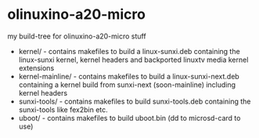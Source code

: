 olinuxino-a20-micro
===================

my build-tree for olinuxino-a20-micro stuff

 * kernel/ - contains makefiles to build a linux-sunxi.deb containing the linux-sunxi kernel, kernel headers and backported linuxtv media kernel extensions
 * kernel-mainline/ - contains makefiles to build a linux-sunxi-next.deb containing a kernel build from sunxi-next (soon-mainline) including kernel headers
 * sunxi-tools/ - contains makefiles to build sunxi-tools.deb containing the sunxi-tools like fex2bin etc.
 * uboot/ - contains makefiles to build uboot.bin (dd to microsd-card to use)
